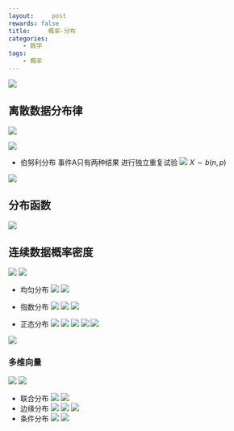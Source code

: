```yaml
---
layout:     post
rewards: false
title:     概率-分布
categories:
    - 数学
tags:
    - 概率
---
```


![](https://tva2.sinaimg.cn/large/006tNbRwgy1fudmvpalgkj31860iqdh2.jpg)

## 离散数据分布律
![](https://tva3.sinaimg.cn/large/006tNbRwgy1fudmvsh714j319c09qweu.jpg)

![](https://tva3.sinaimg.cn/large/006tNbRwgy1fudmvw09nrj30y40i8js3.jpg)

- 伯努利分布
事件A只有两种结果 进行独立重复试验
![](https://tva2.sinaimg.cn/large/006tNbRwgy1fudmvzs48dj318y0cuq3f.jpg)
$X\sim b(n,p)$

![](https://tva4.sinaimg.cn/large/006tNbRwgy1fudmw3vmmrj318y0cuwex.jpg)

## 分布函数
![](https://tva2.sinaimg.cn/large/006tNbRwgy1fudmwcgbwpj317y0bu3z1.jpg)

## 连续数据概率密度
![](https://tva2.sinaimg.cn/large/006tNbRwgy1fudmwheg3cj31920b6js6.jpg)
![](https://tva4.sinaimg.cn/large/006tNbRwgy1fudmwl10nuj312s0e4aap.jpg)
- 均匀分布
![](https://tva1.sinaimg.cn/large/006tNbRwgy1fudmwqx5dhj31ay0fgaan.jpg)
![](https://tva3.sinaimg.cn/large/006tNbRwgy1fudmwu1zvwj316g064jrs.jpg)

- 指数分布
![](https://tva2.sinaimg.cn/large/006tNbRwgy1fudmxj7pwaj31aq0ca74p.jpg)
![](https://tva4.sinaimg.cn/large/006tNbRwgy1fudmxpd4d3j30ng038glg.jpg)
![](https://tva1.sinaimg.cn/large/006tNbRwgy1fudmxslojhj318g07s75e.jpg)

- 正态分布
![](https://tva4.sinaimg.cn/large/006tNbRwgy1fudmxx41voj318y0de0td.jpg)
![](https://tva1.sinaimg.cn/large/006tNbRwgy1fudmy0nch5j319m0amwex.jpg)
![](https://tva4.sinaimg.cn/large/006tNbRwgy1fudmy3lgyij31au0mqt9v.jpg)
![](https://tva4.sinaimg.cn/large/006tNbRwgy1fudmyi5i11j318c0g80tf.jpg)
![](https://tva1.sinaimg.cn/large/006tNbRwgy1fudn03p32pj30hg0bkdfr.jpg)

![](https://tva2.sinaimg.cn/large/006tNbRwgy1fudmzth4n6j318210o407.jpg)
### 多维向量
![](https://tva1.sinaimg.cn/large/006tNbRwgy1fudn0dp964j318o092q3p.jpg)
![](https://tva2.sinaimg.cn/large/006tNbRwgy1fudn0l4mw1j318a05amx5.jpg)
- 联合分布
![](https://tva1.sinaimg.cn/large/006tNbRwgy1fudn0qsstjj318k0h8t9r.jpg)
![](https://tva2.sinaimg.cn/large/006tNbRwgy1fudn0uyyotj319c076jrs.jpg)
- 边缘分布
![](https://tva2.sinaimg.cn/large/006tNbRwgy1fudn0zrleaj317u07w756.jpg)
![](https://tva1.sinaimg.cn/large/006tNbRwgy1fudn1fuohdj318a09ogm2.jpg)
![](https://tva2.sinaimg.cn/large/006tNbRwgy1fudn1kfcy7j319a0cqaaw.jpg)
- 条件分布
![](https://tva2.sinaimg.cn/large/006tNbRwgy1fudn1nox0vj319w0g4ab7.jpg)
![](https://tva1.sinaimg.cn/large/006tNbRwgy1fudn1rae6wj31880b8mxy.jpg)

